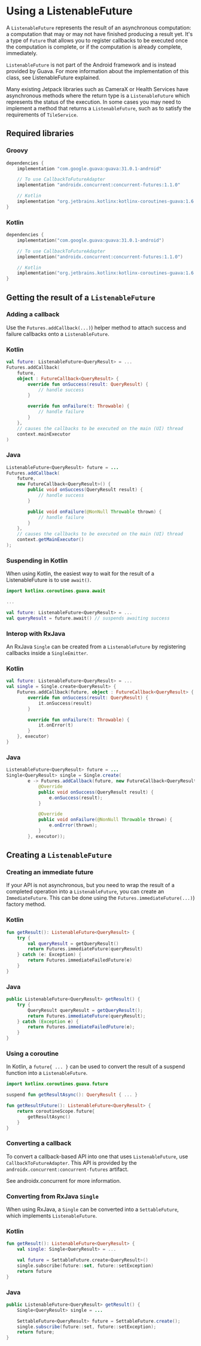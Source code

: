 # Using a ListenableFuture

A `ListenableFuture` represents the result of an asynchronous computation: a computation that may or may not have finished producing a result yet. It's a type of `Future` that allows you to register callbacks to be executed once the computation is complete, or if the computation is already complete, immediately.

`ListenableFuture` is not part of the Android framework and is instead provided by Guava. For more information about the implementation of this class, see ListenableFuture explained.

Many existing Jetpack libraries such as CameraX or Health Services have asynchronous methods where the return type is a `ListenableFuture` which represents the status of the execution. In some cases you may need to implement a method that returns a `ListenableFuture`, such as to satisfy the requirements of `TileService`.

Required libraries
------------------

### Groovy

```groovy
dependencies {
    implementation "com.google.guava:guava:31.0.1-android"

    // To use CallbackToFutureAdapter
    implementation "androidx.concurrent:concurrent-futures:1.1.0"

    // Kotlin
    implementation "org.jetbrains.kotlinx:kotlinx-coroutines-guava:1.6.0"
}
```

### Kotlin

```kotlin
dependencies {
    implementation("com.google.guava:guava:31.0.1-android")

    // To use CallbackToFutureAdapter
    implementation("androidx.concurrent:concurrent-futures:1.1.0")

    // Kotlin
    implementation("org.jetbrains.kotlinx:kotlinx-coroutines-guava:1.6.0")
}
```

Getting the result of a `ListenableFuture`
------------------------------------------

### Adding a callback

Use the `Futures.addCallback(...)`) helper method to attach success and failure callbacks onto a `ListenableFuture`.

### Kotlin

```kotlin
val future: ListenableFuture<QueryResult> = ...
Futures.addCallback(
    future,
    object : FutureCallback<QueryResult> {
        override fun onSuccess(result: QueryResult) {
            // handle success
        }

        override fun onFailure(t: Throwable) {
            // handle failure
        }
    },
    // causes the callbacks to be executed on the main (UI) thread
    context.mainExecutor
)
```

### Java

```java
ListenableFuture<QueryResult> future = ...
Futures.addCallback(
    future,
    new FutureCallback<QueryResult>() {
        public void onSuccess(QueryResult result) {
            // handle success
        }

        public void onFailure(@NonNull Throwable thrown) {
            // handle failure
        }
    },
    // causes the callbacks to be executed on the main (UI) thread
    context.getMainExecutor()
);
```

### Suspending in Kotlin

When using Kotlin, the easiest way to wait for the result of a ListenableFuture is to use `await()`.

```kotlin
import kotlinx.coroutines.guava.await

...

val future: ListenableFuture<QueryResult> = ...
val queryResult = future.await() // suspends awaiting success
```

### Interop with RxJava

An RxJava `Single` can be created from a `ListenableFuture` by registering callbacks inside a `SingleEmitter`.

### Kotlin

```kotlin
val future: ListenableFuture<QueryResult> = ...
val single = Single.create<QueryResult> {
    Futures.addCallback(future, object : FutureCallback<QueryResult> {
        override fun onSuccess(result: QueryResult) {
            it.onSuccess(result)
        }

        override fun onFailure(t: Throwable) {
            it.onError(t)
        }
    }, executor)
}
```

### Java

```java
ListenableFuture<QueryResult> future = ...
Single<QueryResult> single = Single.create(
        e -> Futures.addCallback(future, new FutureCallback<QueryResult>() {
            @Override
            public void onSuccess(QueryResult result) {
                e.onSuccess(result);
            }

            @Override
            public void onFailure(@NonNull Throwable thrown) {
                e.onError(thrown);
            }
        }, executor));
```

Creating a `ListenableFuture`
-----------------------------

### Creating an immediate future

If your API is not asynchronous, but you need to wrap the result of a completed operation into a `ListenableFuture`, you can create an `ImmediateFuture`. This can be done using the `Futures.immediateFuture(...)`) factory method.

### Kotlin

```kotlin
fun getResult(): ListenableFuture<QueryResult> {
    try {
        val queryResult = getQueryResult()
        return Futures.immediateFuture(queryResult)
    } catch (e: Exception) {
        return Futures.immediateFailedFuture(e)
    }
}
```

### Java

```java
public ListenableFuture<QueryResult> getResult() {
    try {
        QueryResult queryResult = getQueryResult();
        return Futures.immediateFuture(queryResult);
    } catch (Exception e) {
        return Futures.immediateFailedFuture(e);
    }
}
```

### Using a coroutine

In Kotlin, a `future{ ... }` can be used to convert the result of a suspend function into a `ListenableFuture`.

```kotlin
import kotlinx.coroutines.guava.future

suspend fun getResultAsync(): QueryResult { ... }

fun getResultFuture(): ListenableFuture<QueryResult> {
    return coroutineScope.future{
        getResultAsync()
    }
}
```

### Converting a callback

To convert a callback-based API into one that uses `ListenableFuture`, use `CallbackToFutureAdapter`. This API is provided by the `androidx.concurrent:concurrent-futures` artifact.

See androidx.concurrent for more information.

### Converting from RxJava `Single`

When using RxJava, a `Single` can be converted into a `SettableFuture`, which implements `ListenableFuture`.

### Kotlin

```kotlin
fun getResult(): ListenableFuture<QueryResult> {
    val single: Single<QueryResult> = ...

    val future = SettableFuture.create<QueryResult>()
    single.subscribe(future::set, future::setException)
    return future
}
```

### Java

```java
public ListenableFuture<QueryResult> getResult() {
    Single<QueryResult> single = ...

    SettableFuture<QueryResult> future = SettableFuture.create();
    single.subscribe(future::set, future::setException);
    return future;
}
```
